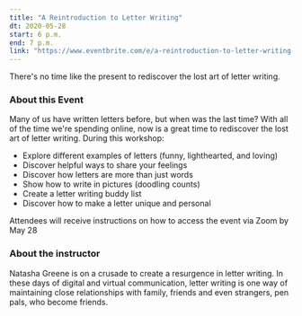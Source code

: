 ```yaml
---
title: "A Reintroduction to Letter Writing"
dt: 2020-05-28
start: 6 p.m.
end: 7 p.m.
link: "https://www.eventbrite.com/e/a-reintroduction-to-letter-writing-tickets-103970504578"
---
```


There's no time like the present to rediscover the lost art of letter writing.

### About this Event

Many of us have written letters before, but when was the last time? With all of the time we're spending online, now is a great time to rediscover the lost art of letter writing. During this workshop:

- Explore different examples of letters (funny, lighthearted, and loving)
- Discover helpful ways to share your feelings
- Discover how letters are more than just words
- Show how to write in pictures (doodling counts)
- Create a letter writing buddy list
- Discover how to make a letter unique and personal

Attendees will receive instructions on how to access the event via Zoom by May 28

### About the instructor

Natasha Greene is on a crusade to create a resurgence in letter writing. In these days of digital and virtual communication, letter writing is one way of maintaining close relationships with family, friends and even strangers, pen pals, who become friends.

